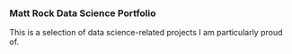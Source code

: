 ### Matt Rock Data Science Portfolio
 
This is a selection of data science-related projects I am particularly proud of.


